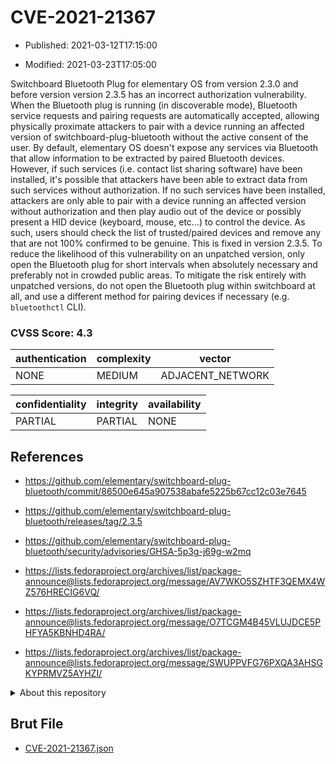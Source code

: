 # CVE-2021-21367

- Published: 2021-03-12T17:15:00

- Modified: 2021-03-23T17:05:00

Switchboard Bluetooth Plug for elementary OS from version 2.3.0 and before version version 2.3.5 has an incorrect authorization vulnerability. When the Bluetooth plug is running (in discoverable mode), Bluetooth service requests and pairing requests are automatically accepted, allowing physically proximate attackers to pair with a device running an affected version of switchboard-plug-bluetooth without the active consent of the user. By default, elementary OS doesn't expose any services via Bluetooth that allow information to be extracted by paired Bluetooth devices. However, if such services (i.e. contact list sharing software) have been installed, it's possible that attackers have been able to extract data from such services without authorization. If no such services have been installed, attackers are only able to pair with a device running an affected version without authorization and then play audio out of the device or possibly present a HID device (keyboard, mouse, etc...) to control the device. As such, users should check the list of trusted/paired devices and remove any that are not 100% confirmed to be genuine. This is fixed in version 2.3.5. To reduce the likelihood of this vulnerability on an unpatched version, only open the Bluetooth plug for short intervals when absolutely necessary and preferably not in crowded public areas. To mitigate the risk entirely with unpatched versions, do not open the Bluetooth plug within switchboard at all, and use a different method for pairing devices if necessary (e.g. `bluetoothctl` CLI).

### CVSS Score: **4.3**

| authentication | complexity | vector |
| --- | --- | --- |
| NONE | MEDIUM | ADJACENT_NETWORK |

| confidentiality | integrity | availability |
| --- | --- | --- |
| PARTIAL | PARTIAL | NONE |

## References

* https://github.com/elementary/switchboard-plug-bluetooth/commit/86500e645a907538abafe5225b67cc12c03e7645

* https://github.com/elementary/switchboard-plug-bluetooth/releases/tag/2.3.5

* https://github.com/elementary/switchboard-plug-bluetooth/security/advisories/GHSA-5p3g-j69g-w2mq

* https://lists.fedoraproject.org/archives/list/package-announce@lists.fedoraproject.org/message/AV7WKO5SZHTF3QEMX4WZ576HRECIG6VQ/

* https://lists.fedoraproject.org/archives/list/package-announce@lists.fedoraproject.org/message/O7TCGM4B45VLUJDCE5PHFYA5KBNHD4RA/

* https://lists.fedoraproject.org/archives/list/package-announce@lists.fedoraproject.org/message/SWUPPVFG76PXQA3AHSGKYPRMVZ5AYHZI/

<details>
<summary>About this repository</summary> 

  This repository is part of the project [Live Hack CVE](https://github.com/Live-Hack-CVE). Main website can be found [www.live-hack.org](https://www.live-hack.org) 
  
  Made by [Sn0wAlice](https://github.com/Sn0wAlice) for the people that care about security and need to have a feed of the latest CVEs. Hope you enjoy it, don't forget to star the repo and follow me on [Twitter](https://twitter.com/Sn0wAlice) and [Github](https://github.com/Sn0wAlice). And that is my [personnal website](https://www.alice-snow.me/)

  - [Home Page](https://github.com/Live-Hack-CVE)
  - [Framework](https://github.com/Live-Hack-CVE/cve-framework)
  - [CVE database](https://github.com/Live-Hack-CVE/full_database)
  - [Changelog](https://github.com/Live-Hack-CVE/Changelog)
</details>

## Brut File

* [CVE-2021-21367.json](https://raw.githubusercontent.com/Live-Hack-CVE/full_database/main/cves/2021/CVE-2021-21367.json)

